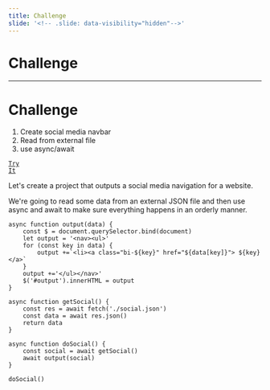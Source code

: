 ```yaml
---
title: Challenge
slide: '<!-- .slide: data-visibility="hidden"-->'
---
```


<!-- .slide: data-state="layout-title" class="bg-dark"-->

# Challenge

---
<!-- .slide: data-state="layout-title" class="bg-dark"-->

# Challenge

1. Create social media navbar
1. Read from external file
1. use async/await

<a href="https://github.dev/LinkedInLearning/javascript-functions-2502735/tree/02_07" target="_blank"><code class="code-royal">Try It</code></a>

> >

Let's create a project that outputs a social media navigation for a website.

We're going to read some data from an external JSON file and then use async and await to make sure everything happens in an orderly manner.

```
async function output(data) {
    const $ = document.querySelector.bind(document)
    let output = '<nav><ul>'
    for (const key in data) {
        output +=`<li><a class="bi-${key}" href="${data[key]}"> ${key}</a>`
    }
    output +='</ul></nav>'
    $('#output').innerHTML = output
}

async function getSocial() {
    const res = await fetch('./social.json')
    const data = await res.json()
    return data
}

async function doSocial() {
    const social = await getSocial()
    await output(social)
}

doSocial()
```